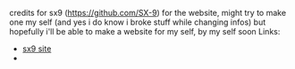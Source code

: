 
credits for sx9 (https://github.com/SX-9) for the website, might try to make one my self (and yes i do know i broke stuff while changing infos) but hopefully i'll be able to make a website for my self, by my self soon
Links:
* [sx9 site](https://sx9.is-a.dev/)
*
